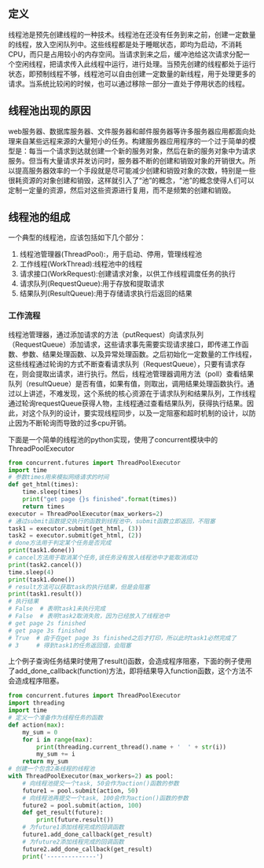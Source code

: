 ## 定义
线程池是预先创建线程的一种技术。线程池在还没有任务到来之前，创建一定数量的线程，放入空闲队列中。这些线程都是处于睡眠状态，即均为启动，不消耗CPU，而只是占用较小的内存空间。当请求到来之后，缓冲池给这次请求分配一个空闲线程，把请求传入此线程中运行，进行处理。当预先创建的线程都处于运行状态，即预制线程不够，线程池可以自由创建一定数量的新线程，用于处理更多的请求。当系统比较闲的时候，也可以通过移除一部分一直处于停用状态的线程。
## 线程池出现的原因
web服务器、数据库服务器、文件服务器和邮件服务器等许多服务器应用都面向处理来自某些远程来源的大量短小的任务。构建服务器应用程序的一个过于简单的模型是：每当一个请求到达就创建一个新的服务对象，然后在新的服务对象中为请求服务。但当有大量请求并发访问时，服务器不断的创建和销毁对象的开销很大。所以提高服务器效率的一个手段就是尽可能减少创建和销毁对象的次数，特别是一些很耗资源的对象创建和销毁，这样就引入了“池”的概念，“池”的概念使得人们可以定制一定量的资源，然后对这些资源进行复用，而不是频繁的创建和销毁。
## 线程池的组成
一个典型的线程池，应该包括如下几个部分：
1. 线程池管理器(ThreadPool):，用于启动、停用，管理线程池
2. 工作线程(WorkThread):线程池中的线程
3. 请求接口(WorkRequest):创建请求对象，以供工作线程调度任务的执行
4. 请求队列(RequestQueue):用于存放和提取请求
5. 结果队列(ResultQueue):用于存储请求执行后返回的结果
### 工作流程
线程池管理器，通过添加请求的方法（putRequest）向请求队列（RequestQueue）添加请求，这些请求事先需要实现请求接口，即传递工作函数、参数、结果处理函数、以及异常处理函数。之后初始化一定数量的工作线程，这些线程通过轮询的方式不断查看请求队列（RequestQueue），只要有请求存在，则会提取出请求，进行执行。然后，线程池管理器调用方法（poll）查看结果队列（resultQueue）是否有值，如果有值，则取出，调用结果处理函数执行。通过以上讲述，不难发现，这个系统的核心资源在于请求队列和结果队列，工作线程通过轮询requestQueue获得人物，主线程通过查看结果队列，获得执行结果。因此，对这个队列的设计，要实现线程同步，以及一定阻塞和超时机制的设计，以防止因为不断轮询而导致的过多cpu开销。

下面是一个简单的线程池的python实现，使用了concurrent模块中的ThreadPoolExecutor
```python
from concurrent.futures import ThreadPoolExecutor
import time
# 参数times用来模拟网络请求的时间
def get_html(times):
    time.sleep(times)
    print("get page {}s finished".format(times))
    return times
executor = ThreadPoolExecutor(max_workers=2)
# 通过submit函数提交执行的函数到线程池中，submit函数立即返回，不阻塞
task1 = executor.submit(get_html, (3))
task2 = executor.submit(get_html, (2))
# done方法用于判定某个任务是否完成
print(task1.done())
# cancel方法用于取消某个任务,该任务没有放入线程池中才能取消成功
print(task2.cancel())
time.sleep(4)
print(task1.done())
# result方法可以获取task的执行结果，但是会阻塞
print(task1.result())
# 执行结果
# False  # 表明task1未执行完成
# False  # 表明task2取消失败，因为已经放入了线程池中
# get page 2s finished
# get page 3s finished
# True  # 由于在get page 3s finished之后才打印，所以此时task1必然完成了
# 3     # 得到task1的任务返回值，会阻塞
```
上个例子查询任务结果时使用了result()函数，会造成程序阻塞，下面的例子使用了add_done_callback(function)方法，即将结果导入function函数，这个方法不会造成程序阻塞。
```python
from concurrent.futures import ThreadPoolExecutor
import threading
import time
# 定义一个准备作为线程任务的函数
def action(max):
    my_sum = 0
    for i in range(max):
        print(threading.current_thread().name + '  ' + str(i))
        my_sum += i
    return my_sum
# 创建一个包含2条线程的线程池
with ThreadPoolExecutor(max_workers=2) as pool:
    # 向线程池提交一个task, 50会作为action()函数的参数
    future1 = pool.submit(action, 50)
    # 向线程池再提交一个task, 100会作为action()函数的参数
    future2 = pool.submit(action, 100)
    def get_result(future):
        print(future.result())
    # 为future1添加线程完成的回调函数
    future1.add_done_callback(get_result)
    # 为future2添加线程完成的回调函数
    future2.add_done_callback(get_result)
    print('--------------')
```
